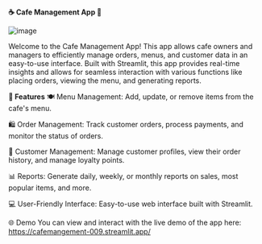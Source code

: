 **☕ Cafe Management App 🍰**


![image](https://github.com/user-attachments/assets/564e349e-ff87-44f7-b592-dc7c312f3014)


Welcome to the Cafe Management App! This app allows cafe owners and managers to efficiently manage orders, menus, and customer data in an easy-to-use interface. Built with Streamlit, this app provides real-time insights and allows for seamless interaction with various functions like placing orders, viewing the menu, and generating reports.

**🎉 Features**
🍽 Menu Management: Add, update, or remove items from the cafe's menu.

🛍 Order Management: Track customer orders, process payments, and monitor the status of orders.

👥 Customer Management: Manage customer profiles, view their order history, and manage loyalty points.

📊 Reports: Generate daily, weekly, or monthly reports on sales, most popular items, and more.

💻 User-Friendly Interface: Easy-to-use web interface built with Streamlit.

🌐 Demo
You can view and interact with the live demo of the app here: https://cafemangement-009.streamlit.app/


